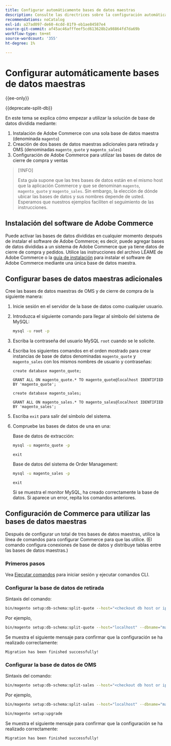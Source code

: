 ```yaml
---
title: Configurar automáticamente bases de datos maestras
description: Consulte las directrices sobre la configuración automática de la solución de base de datos dividida.
recommendations: noCatalog
exl-id: a27ad097-de60-4cdd-81f9-eb1ae84587e4
source-git-commit: af45ac46afffeef5cd613628b2a98864fd7da69b
workflow-type: tm+mt
source-wordcount: '355'
ht-degree: 1%

---
```


# Configurar automáticamente bases de datos maestras

{{ee-only}}

{{deprecate-split-db}}

En este tema se explica cómo empezar a utilizar la solución de base de datos dividida mediante:

1. Instalación de Adobe Commerce con una sola base de datos maestra (denominada `magento`)
1. Creación de dos bases de datos maestras adicionales para retirada y OMS (denominadas `magento_quote` y `magento_sales`)
1. Configuración de Adobe Commerce para utilizar las bases de datos de cierre de compra y ventas

>[!INFO]
>
>Esta guía supone que las tres bases de datos están en el mismo host que la aplicación Commerce y que se denominan `magento`, `magento_quote` y `magento_sales`. Sin embargo, la elección de dónde ubicar las bases de datos y sus nombres depende de usted. Esperamos que nuestros ejemplos faciliten el seguimiento de las instrucciones.

## Instalación del software de Adobe Commerce

Puede activar las bases de datos divididas en cualquier momento después de instalar el software de Adobe Commerce; es decir, puede agregar bases de datos divididas a un sistema de Adobe Commerce que ya tiene datos de cierre de compra y pedidos. Utilice las instrucciones del archivo LÉAME de Adobe Commerce o la [guía de instalación](../../installation/overview.md) para instalar el software de Adobe Commerce mediante una única base de datos maestra.

## Configurar bases de datos maestras adicionales

Cree las bases de datos maestras de OMS y de cierre de compra de la siguiente manera:

1. Inicie sesión en el servidor de la base de datos como cualquier usuario.
1. Introduzca el siguiente comando para llegar al símbolo del sistema de MySQL:

   ```bash
   mysql -u root -p
   ```

1. Escriba la contraseña del usuario MySQL `root` cuando se le solicite.
1. Escriba los siguientes comandos en el orden mostrado para crear instancias de base de datos denominadas `magento_quote` y `magento_sales` con los mismos nombres de usuario y contraseñas:

   ```shell
   create database magento_quote;
   ```

   ```shell
   GRANT ALL ON magento_quote.* TO magento_quote@localhost IDENTIFIED BY 'magento_quote';
   ```

   ```shell
   create database magento_sales;
   ```

   ```shell
   GRANT ALL ON magento_sales.* TO magento_sales@localhost IDENTIFIED BY 'magento_sales';
   ```

1. Escriba `exit` para salir del símbolo del sistema.

1. Compruebe las bases de datos de una en una:

   Base de datos de extracción:

   ```bash
   mysql -u magento_quote -p
   ```

   ```shell
   exit
   ```

   Base de datos del sistema de Order Management:

   ```bash
   mysql -u magento_sales -p
   ```

   ```shell
   exit
   ```

   Si se muestra el monitor MySQL, ha creado correctamente la base de datos. Si aparece un error, repita los comandos anteriores.

## Configuración de Commerce para utilizar las bases de datos maestras

Después de configurar un total de tres bases de datos maestras, utilice la línea de comandos para configurar Commerce para que las utilice. (El comando configura conexiones de base de datos y distribuye tablas entre las bases de datos maestras.)

### Primeros pasos

Vea [Ejecutar comandos](../cli/config-cli.md#running-commands) para iniciar sesión y ejecutar comandos CLI.

### Configurar la base de datos de retirada

Sintaxis del comando:

```bash
bin/magento setup:db-schema:split-quote --host="<checkout db host or ip>" --dbname="<name>" --username="<checkout db username>" --password="<password>"
```

Por ejemplo,

```bash
bin/magento setup:db-schema:split-quote --host="localhost" --dbname="magento_quote" --username="magento_quote" --password="magento_quote"
```

Se muestra el siguiente mensaje para confirmar que la configuración se ha realizado correctamente:

```terminal
Migration has been finished successfully!
```

### Configurar la base de datos de OMS

Sintaxis del comando:

```bash
bin/magento setup:db-schema:split-sales --host="<checkout db host or ip>" --dbname="<name>" --username="<checkout db username>" --password="<password>"
```

Por ejemplo,

```bash
bin/magento setup:db-schema:split-sales --host="localhost" --dbname="magento_sales" --username="magento_sales" --password="magento_sales"
```

```bash
bin/magento setup:upgrade
```

Se muestra el siguiente mensaje para confirmar que la configuración se ha realizado correctamente:

```terminal
Migration has been finished successfully!
```
